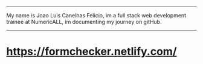 *************************
My name is Joao Luis Canelhas Felicio, im a full stack web development trainee at NumericALL, im documenting my journey on gitHub.
*************************

# https://formchecker.netlify.com/ #
